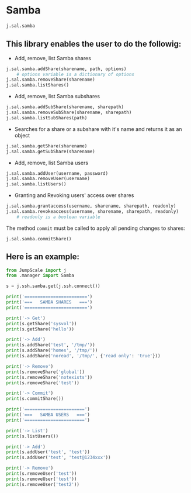 # Samba

```python
j.sal.samba
```

## This library enables the user to do the followig:

- Add, remove, list Samba shares

```python
j.sal.samba.addShare(sharename, path, options)
    # options variable is a dictionary of options
j.sal.samba.removeShare(sharename)
j.sal.samba.listShares()
```

- Add, remove, list Samba subshares

```python
j.sal.samba.addSubShare(sharename, sharepath)
j.sal.samba.removeSubShare(sharename, sharepath)
j.sal.samba.listSubShares(path)
```

- Searches for a share or a subshare with it's name and returns it as an object

```python
j.sal.samba.getShare(sharename)
j.sal.samba.getSubShare(sharename)
```

- Add, remove, list Samba users

```python
j.sal.samba.addUser(username, password)
j.sal.samba.removeUser(username)
j.sal.samba.listUsers()
```

- Granting and Revoking users' access over shares

```python
j.sal.samba.grantaccess(username, sharename, sharepath, readonly)
j.sal.samba.revokeaccess(username, sharename, sharepath, readonly)
    # readonly is a boolean variable
```

The method `commit` must be called to apply all pending changes to shares:

`j.sal.samba.commitShare()`

## Here is an example:

```python
from JumpScale import j
from .manager import Samba

s = j.ssh.samba.get(j.ssh.connect())

print('========================')
print('===   SAMBA SHARES   ===')
print('========================')

print('-> Get')
print(s.getShare('sysvol'))
print(s.getShare('hello'))

print('-> Add')
print(s.addShare('test', '/tmp/'))
print(s.addShare('homes', '/tmp/'))
print(s.addShare('noread', '/tmp/', {'read only': 'true'}))

print('-> Remove')
print(s.removeShare('global'))
print(s.removeShare('notexists'))
print(s.removeShare('test'))

print('-> Commit')
print(s.commitShare())

print('=======================')
print('===   SAMBA USERS   ===')
print('=======================')

print('-> List')
print(s.listUsers())

print('-> Add')
print(s.addUser('test', 'test'))
print(s.addUser('test', 'test@1234xxx'))

print('-> Remove')
print(s.removeUser('test'))
print(s.removeUser('test'))
print(s.removeUser('test2'))
```
